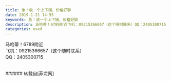 ```yaml
---
title: 急！收一个上下铺，价格好聊
date: 2019-1-21 14:55
keywords: 急！收一个上下铺，价格好聊
description: 马哈蒂！6789附近飞机：09215366657（这个随时联系）QQ：2405300715
categories: used
---
```

<td class="t_f" id="postmessage_2756998">

马哈蒂！6789附近<br/>
飞机：09215366657（这个随时联系）<br/>
QQ：2405300715<br/>
<br/>
</td>
###### 转载自[菲龙网]